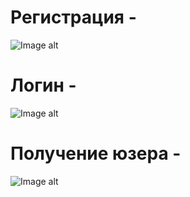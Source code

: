 # Регистрация -
![Image alt](https://github.com/daniildnlve/postman/raw/main/https:/https://github.com/daniildnlve/postman/blob/main/reg.jpg)

# Логин -
![Image alt](https://github.com/daniildnlve/postman/raw/main/https:/https://github.com/daniildnlve/postman/blob/main/login.jpg)

# Получение юзера -
![Image alt](https://github.com/daniildnlve/postman/raw/main/https:/https://github.com/daniildnlve/postman/blob/main/get-user.jpg)
